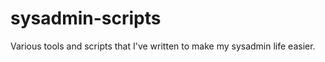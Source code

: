 sysadmin-scripts
================

Various tools and scripts that I've written to make my sysadmin life easier.
